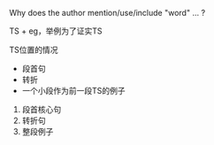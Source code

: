 Why does the author mention/use/include "word" ... ?



TS + eg，举例为了证实TS



TS位置的情况

- 段首句
- 转折
- 一个小段作为前一段TS的例子





1. 段首核心句
2. 转折句
3. 整段例子



